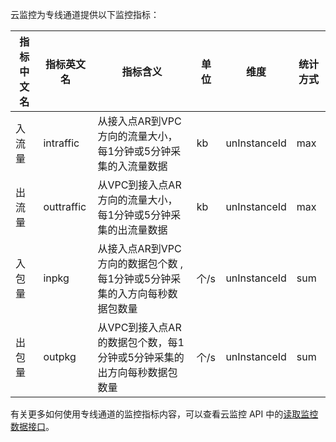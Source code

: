 云监控为专线通道提供以下监控指标：

| 指标中文名 | 指标英文名      | 指标含义                                     | 单位   | 维度           | 统计方式 |
| ----- | ---------- | ---------------------------------------- | ---- | ------------ | ---- |
| 入流量   | intraffic  | 从接入点AR到VPC方向的流量大小，每1分钟或5分钟采集的入流量数据       | kb   | unInstanceId | max  |
| 出流量   | outtraffic | 从VPC到接入点AR方向的流量大小，每1分钟或5分钟采集的出流量数据       | kb   | unInstanceId | max  |
| 入包量   | inpkg      | 从接入点AR到VPC方向的数据包个数 ,每1分钟或5分钟采集的入方向每秒数据包数量 | 个/s  | unInstanceId | sum  |
| 出包量   | outpkg     | 从VPC到接入点AR的数据包个数，每1分钟或5分钟采集的出方向每秒数据包数量   | 个/s  | unInstanceId | sum  |


有关更多如何使用专线通道的监控指标内容，可以查看云监控 API 中的[读取监控数据接口](http://tce.fsphere.cn/document/product/248/4667)。